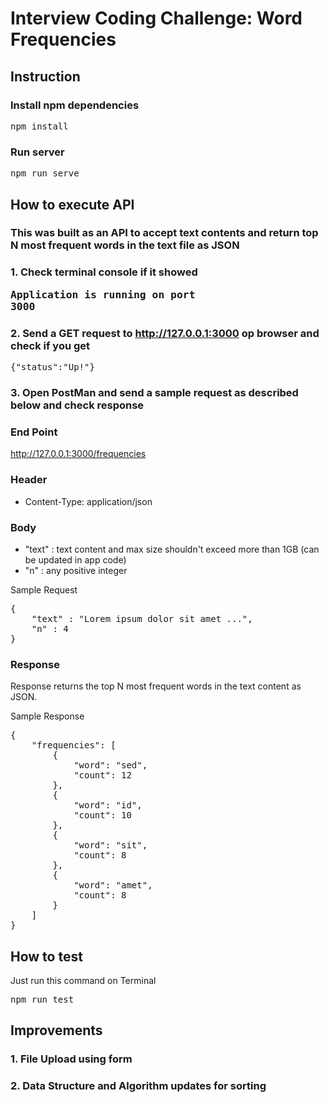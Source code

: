 # Interview Coding Challenge: Word Frequencies

## Instruction

### Install npm dependencies

<pre>npm install</pre>

### Run server

<pre>npm run serve</pre>

## How to execute API

### This was built as an API to accept text contents and return top N most frequent words in the text file as JSON

### 1. Check terminal console if it showed <pre>Application is running on port 3000</pre>

### 2. Send a GET request to <a href="<http://127.0.0.1:3000>">http://127.0.0.1:3000</a> op browser and check if you get

<pre>{"status":"Up!"}</pre>

### 3. Open PostMan and send a sample request as described  below and check response

### End Point

<a href="<http://127.0.0.1:3000/frequencies>">http://127.0.0.1:3000/frequencies</a>

### Header

- Content-Type: application/json

### Body

- "text" : text content and max size shouldn't exceed more than 1GB (can be updated in app code)
- "n" : any positive integer

Sample Request
<pre>
{
    "text" : "Lorem ipsum dolor sit amet ...",
    "n" : 4
}
</pre>

### Response

Response returns the top N most frequent words in the text content as JSON.

Sample Response
<pre>
{
    "frequencies": [
        {
            "word": "sed",
            "count": 12
        },
        {
            "word": "id",
            "count": 10
        },
        {
            "word": "sit",
            "count": 8
        },
        {
            "word": "amet",
            "count": 8
        }
    ]
}
</pre>

## How to test

Just run this command on Terminal 
<pre>npm run test</pre>

## Improvements

### 1. File Upload using form

### 2. Data Structure and Algorithm updates for sorting
